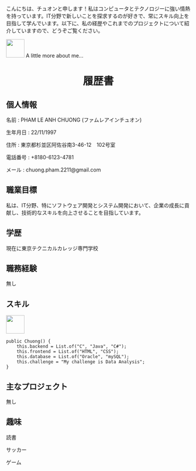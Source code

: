<p> こんにちは、チュオンと申します！私はコンピュータとテクノロジーに強い情熱を持っています。IT分野で新しいことを探求するのが好きで、常にスキル向上を目指して学んでいます。以下に、私の経歴やこれまでのプロジェクトについて紹介していますので、どうぞご覧ください。</p>
</p>
<img src="https://media.giphy.com/media/VgCDAzcKvsR6OM0uWg/giphy.gif" width="50"> A little more about me...  

<h1 align="center"> 履歴書 </h1>
<h2>個人情報</h2>
<p>名前 : PHAM LE ANH CHUONG (ファムレアインチュオン)</p>
<p>生年月日 : 22/11/1997</p>
<p>住所 : 東京都杉並区阿佐谷南3-46-12　102号室 </p>
<p>電話番号 : +8180-6123-4781</p>
<p>メール : chuong.pham.2211@gmail.com </p>

<h2>職業目標</h2>
私は、IT分野、特にソフトウェア開発とシステム開発において、企業の成長に貢献し、技術的なスキルを向上させることを目指しています。

<h2>学歴</h2>
<p>現在に東京テクニカルカレッジ専門学校</p>

<h2>職務経験</h2>
<p>無し</p>

<h2>スキル</h2>
<img src="https://media.giphy.com/media/VgCDAzcKvsR6OM0uWg/giphy.gif" width="50">

    public Chuong() {
        this.backend = List.of("C", "Java", "C#");
        this.frontend = List.of("HTML", "CSS");
        this.database = List.of("Oracle", "mySQL");
        this.challenge = "My challenge is Data Analysis";
    }


<h2>主なプロジェクト</h2>
<p>無し</p>

<h2>趣味</h2>
<p>読書</p>
<p>サッカー</p>
<p>ゲーム</p></p>
